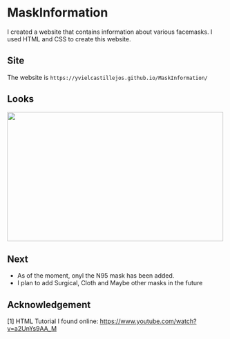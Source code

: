 # MaskInformation
I created a website that contains information about various facemasks. I used HTML and CSS to create this website.

## Site
The website is
```https://yvielcastillejos.github.io/MaskInformation/```

## Looks

<img src= "https://github.com/yvielcastillejos/MaskInformation/blob/main/imgs/Screen%20Shot%202020-11-06%20at%208.08.50%20PM.png" width = 500 height = 300>

## Next
- As of the moment, onyl the N95 mask has been added.
- I plan to add Surgical, Cloth and Maybe other masks in the future

## Acknowledgement

[1] HTML Tutorial I found online: https://www.youtube.com/watch?v=a2UnYs9AA_M
